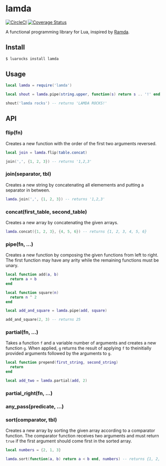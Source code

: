 # lamda

[![CircleCI](https://circleci.com/gh/helpermethod/lamda.svg?style=svg)](https://circleci.com/gh/helpermethod/lamda)
[![Coverage Status](https://coveralls.io/repos/github/helpermethod/lamda/badge.svg?branch=master)](https://coveralls.io/github/helpermethod/lamda?branch=master)

A functional programming library for Lua, inspired by [Ramda](https://ramdajs.com/).

## Install

```sh
$ luarocks install lamda
```

## Usage

```lua
local lamda = require('lamda')

local shout = lamda.pipe(string.upper, function(s) return s .. '!' end)

shout('lamda rocks') -- returns 'LAMDA ROCKS!'
```

## API

### flip(fn)

Creates a new function with the order of the first two arguments reversed.

```lua
local join = lamda.flip(table.concat)

join(',', {1, 2, 3}) -- returns '1,2,3'
```

### join(separator, tbl)

Creates a new string by concatenating all elemements and putting a separator in between.

```lua
lamda.join(',', {1, 2, 3}) -- returns '1,2,3'
```

### concat(first_table, second_table)

Creates a new array by concatenating the given arrays.

```lua
lamda.concat({1, 2, 3}, {4, 5, 6}) -- returns {1, 2, 3, 4, 5, 6}
```

### pipe(fn, ...)

Creates a new function by composing the given functions from left to right. The first function may have any arity while the remaining functions must be unary.

```lua
local function add(a, b)
  return a + b
end

local function square(n)
  return n ^ 2
end

local add_and_square = lamda.pipe(add, square)

add_and_square(2, 3) -- returns 25
```

### partial(fn, ...)

Takes a function `f` and a variable number of arguments and creates a new function `g`. When applied, `g` returns the result of applying `f` to theinitially provided arguments followed by the arguments to `g`.

```lua
local function prepend(first_string, second_string)
  return
end

local add_two = lamda.partial(add, 2)
```

### partial_right(fn, ...)

### any_pass(predicate, ...)

### sort(comparator, tbl)

Creates a new array by sorting the given array according to a comparator function. The comparator function receives two arguments and must return `true` if the first argument should come first in the sorted array.

```lua
local numbers = {2, 1, 3}

lamda.sort(function(a, b) return a < b end, numbers) -- returns {1, 2, 3}
```
